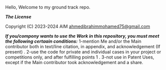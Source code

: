 Hello,
Welcome to my ground track repo.

***The License***

Copyright (C) 2023-2024 AIM <ahmedibrahimmohamed75@gmail.com>

***If you/compony wants to use the Work in this repository, you must meet the following certaain conditions:***
1-mention Me and/or the Main contributor both in text/line citation, in appendix, and acknowledgement (If present) .
2-use the code for private and individual cases in your project or competitions only, and after fulfilling points 1 .
3-not use in Patent Uses, except if the Main contributor took acknowledgement and a share.
